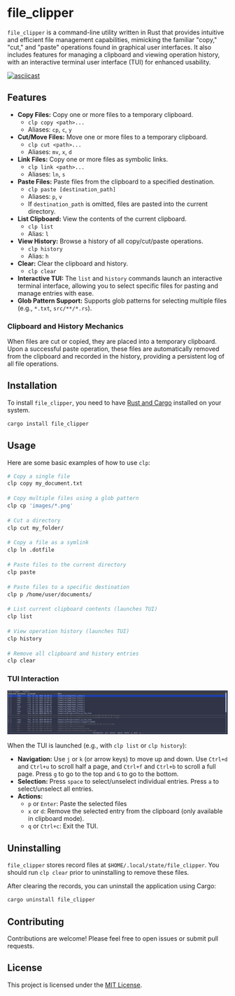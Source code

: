 # file_clipper

`file_clipper` is a command-line utility written in Rust that provides intuitive and efficient file management capabilities, mimicking the familiar "copy," "cut," and "paste" operations found in graphical user interfaces. It also includes features for managing a clipboard and viewing operation history, with an interactive terminal user interface (TUI) for enhanced usability.

[![asciicast](https://asciinema.org/a/7Ud1g6tU4eL2oDuZu66Nwpi2p.svg)](https://asciinema.org/a/7Ud1g6tU4eL2oDuZu66Nwpi2p)

## Features

- **Copy Files:** Copy one or more files to a temporary clipboard.
  - `clp copy <path>...`
  - Aliases: `cp`, `c`, `y`
- **Cut/Move Files:** Move one or more files to a temporary clipboard.
  - `clp cut <path>...`
  - Aliases: `mv`, `x`, `d`
- **Link Files:** Copy one or more files as symbolic links.
  - `clp link <path>...`
  - Aliases: `ln`, `s`
- **Paste Files:** Paste files from the clipboard to a specified destination.
  - `clp paste [destination_path]`
  - Aliases: `p`, `v`
  - If `destination_path` is omitted, files are pasted into the current directory.
- **List Clipboard:** View the contents of the current clipboard.
  - `clp list`
  - Alias: `l`
- **View History:** Browse a history of all copy/cut/paste operations.
  - `clp history`
  - Alias: `h`
- **Clear:** Clear the clipboard and history.
  - `clp clear`
- **Interactive TUI:** The `list` and `history` commands launch an interactive terminal interface, allowing you to select specific files for pasting and manage entries with ease.
- **Glob Pattern Support:** Supports glob patterns for selecting multiple files (e.g., `*.txt`, `src/**/*.rs`).

### Clipboard and History Mechanics

When files are cut or copied, they are placed into a temporary clipboard. Upon a successful paste operation, these files are automatically removed from the clipboard and recorded in the history, providing a persistent log of all file operations.

## Installation

To install `file_clipper`, you need to have [Rust and Cargo](https://www.rust-lang.org/tools/install) installed on your system.

```bash
cargo install file_clipper
```

## Usage

Here are some basic examples of how to use `clp`:

```bash
# Copy a single file
clp copy my_document.txt

# Copy multiple files using a glob pattern
clp cp 'images/*.png'

# Cut a directory
clp cut my_folder/

# Copy a file as a symlink
clp ln .dotfile

# Paste files to the current directory
clp paste

# Paste files to a specific destination
clp p /home/user/documents/

# List current clipboard contents (launches TUI)
clp list

# View operation history (launches TUI)
clp history

# Remove all clipboard and history entries
clp clear
```

### TUI Interaction

![](tui.png)

When the TUI is launched (e.g., with `clp list` or `clp history`):

- **Navigation:** Use `j` or `k` (or arrow keys) to move up and down. Use `Ctrl+d` and `Ctrl+u` to scroll half a page, and `Ctrl+f` and `Ctrl+b` to scroll a full page. Press `g` to go to the top and `G` to go to the bottom.
- **Selection:** Press `space` to select/unselect individual entries. Press `a` to select/unselect all entries.
- **Actions:**
  - `p` or `Enter`: Paste the selected files
  - `x` or `d`: Remove the selected entry from the clipboard (only available in clipboard mode).
  - `q` or `Ctrl+c`: Exit the TUI.

## Uninstalling

`file_clipper` stores record files at `$HOME/.local/state/file_clipper`. You should run `clp clear` prior to uninstalling to remove these files.

After clearing the records, you can uninstall the application using Cargo:

```bash
cargo uninstall file_clipper
```

## Contributing

Contributions are welcome! Please feel free to open issues or submit pull requests.

## License

This project is licensed under the [MIT License](./LICENSE).
